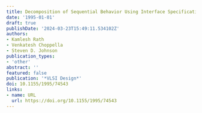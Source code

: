 ```yaml
---
title: Decomposition of Sequential Behavior Using Interface Specification and Complementation
date: '1995-01-01'
draft: true
publishDate: '2024-03-23T15:49:11.534102Z'
authors:
- Kamlesh Rath
- Venkatesh Choppella
- Steven D. Johnson
publication_types:
- 'other'
abstract: ''
featured: false
publication: '*VLSI Design*'
doi: 10.1155/1995/74543
links:
- name: URL
  url: https://doi.org/10.1155/1995/74543
---
```


